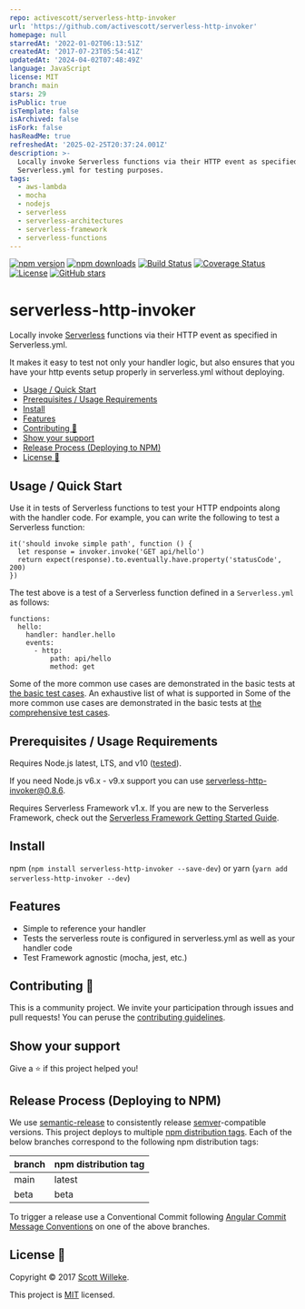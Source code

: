 ```yaml
---
repo: activescott/serverless-http-invoker
url: 'https://github.com/activescott/serverless-http-invoker'
homepage: null
starredAt: '2022-01-02T06:13:51Z'
createdAt: '2017-07-23T05:54:41Z'
updatedAt: '2024-04-02T07:48:49Z'
language: JavaScript
license: MIT
branch: main
stars: 29
isPublic: true
isTemplate: false
isArchived: false
isFork: false
hasReadMe: true
refreshedAt: '2025-02-25T20:37:24.001Z'
description: >-
  Locally invoke Serverless functions via their HTTP event as specified in
  Serverless.yml for testing purposes.
tags:
  - aws-lambda
  - mocha
  - nodejs
  - serverless
  - serverless-architectures
  - serverless-framework
  - serverless-functions
---
```


[![npm version](https://badge.fury.io/js/serverless-http-invoker.svg)](https://www.npmjs.com/package/serverless-http-invoker)
[![npm downloads](https://img.shields.io/npm/dt/serverless-http-invoker.svg?logo=npm)](https://www.npmjs.com/package/serverless-http-invoker)
[![Build Status](https://github.com/activescott/serverless-http-invoker/workflows/build/badge.svg)](https://github.com/activescott/serverless-http-invoker/actions)
[![Coverage Status](https://coveralls.io/repos/github/activescott/serverless-http-invoker/badge.svg)](https://coveralls.io/github/activescott/serverless-http-invoker)
[![License](https://img.shields.io/github/license/activescott/serverless-http-invoker.svg)](https://github.com/activescott/serverless-http-invoker/blob/main/LICENSE)
[![GitHub stars](https://img.shields.io/github/stars/activescott/serverless-http-invoker.svg?style=social)](https://github.com/activescott/serverless-http-invoker)

# serverless-http-invoker

Locally invoke [Serverless](https://github.com/serverless/serverless) functions via their HTTP event as specified in Serverless.yml.

It makes it easy to test not only your handler logic, but also ensures that you have your http events setup properly in serverless.yml without deploying.

<!-- TOC -->

- [Usage / Quick Start](#usage--quick-start)
- [Prerequisites / Usage Requirements](#prerequisites--usage-requirements)
- [Install](#install)
- [Features](#features)
- [Contributing 🤝](#contributing-🤝)
- [Show your support](#show-your-support)
- [Release Process (Deploying to NPM)](#release-process-deploying-to-npm)
- [License 📝](#license-📝)

<!-- /TOC -->

## Usage / Quick Start

Use it in tests of Serverless functions to test your HTTP endpoints along with the handler code. For example, you can write the following to test a Serverless function:

    it('should invoke simple path', function () {
      let response = invoker.invoke('GET api/hello')
      return expect(response).to.eventually.have.property('statusCode', 200)
    })

The test above is a test of a Serverless function defined in a `Serverless.yml` as follows:

    functions:
      hello:
        handler: handler.hello
        events:
          - http:
              path: api/hello
              method: get

Some of the more common use cases are demonstrated in the basic tests at [the basic test cases](examples/basic/basic.spec.js).
An exhaustive list of what is supported in Some of the more common use cases are demonstrated in the basic tests at [the comprehensive test cases](examples/comprehensive/comprehensive.spec.js).

## Prerequisites / Usage Requirements

Requires Node.js latest, LTS, and v10 ([tested](https://travis-ci.org/activescott/serverless-http-invoker)).

If you need Node.js v6.x - v9.x support you can use [serverless-http-invoker@0.8.6](https://www.npmjs.com/package/serverless-http-invoker/v/0.8.6).

Requires Serverless Framework v1.x.
If you are new to the Serverless Framework, check out the [Serverless Framework Getting Started Guide](https://serverless.com/framework/docs/getting-started/).

## Install

npm (`npm install serverless-http-invoker --save-dev`) or yarn (`yarn add serverless-http-invoker --dev`)

## Features

- Simple to reference your handler
- Tests the serverless route is configured in serverless.yml as well as your handler code
- Test Framework agnostic (mocha, jest, etc.)

## Contributing 🤝

This is a community project. We invite your participation through issues and pull requests! You can peruse the [contributing guidelines](.github/CONTRIBUTING.md).

## Show your support

Give a ⭐️ if this project helped you!

## Release Process (Deploying to NPM)

We use [semantic-release](https://github.com/semantic-release/semantic-release) to consistently release [semver](https://semver.org/)-compatible versions. This project deploys to multiple [npm distribution tags](https://docs.npmjs.com/cli/dist-tag). Each of the below branches correspond to the following npm distribution tags:

| branch | npm distribution tag |
| ------ | -------------------- |
| main   | latest               |
| beta   | beta                 |

To trigger a release use a Conventional Commit following [Angular Commit Message Conventions](https://github.com/angular/angular.js/blob/master/DEVELOPERS.md#-git-commit-guidelines) on one of the above branches.

## License 📝

Copyright © 2017 [Scott Willeke](https://github.com/activescott).

This project is [MIT](https://github.com/activescott/serverless-http-invoker/blob/main/LICENSE) licensed.
